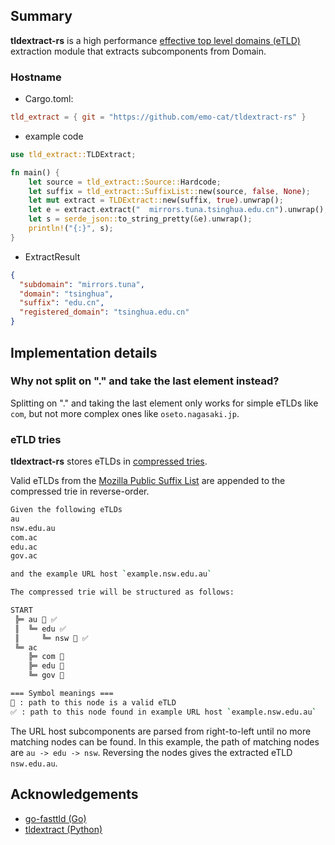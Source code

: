 ## Summary

**tldextract-rs** is a high performance [effective top level domains (eTLD)](https://wiki.mozilla.org/Public_Suffix_List) extraction module that extracts subcomponents from Domain.

### Hostname
- Cargo.toml:

```toml
tld_extract = { git = "https://github.com/emo-cat/tldextract-rs" }
```

- example code

```rust
use tld_extract::TLDExtract;

fn main() {
    let source = tld_extract::Source::Hardcode;
    let suffix = tld_extract::SuffixList::new(source, false, None);
    let mut extract = TLDExtract::new(suffix, true).unwrap();
    let e = extract.extract("  mirrors.tuna.tsinghua.edu.cn").unwrap();
    let s = serde_json::to_string_pretty(&e).unwrap();
    println!("{:}", s);
}
```

- ExtractResult

```json
{
  "subdomain": "mirrors.tuna",
  "domain": "tsinghua",
  "suffix": "edu.cn",
  "registered_domain": "tsinghua.edu.cn"
}
```

## Implementation details

### Why not split on "." and take the last element instead?

Splitting on "." and taking the last element only works for simple eTLDs like `com`, but not more complex ones like `oseto.nagasaki.jp`.

### eTLD tries

**tldextract-rs** stores eTLDs in [compressed tries](https://en.wikipedia.org/wiki/Trie).

Valid eTLDs from the [Mozilla Public Suffix List](http://www.publicsuffix.org) are appended to the compressed trie in reverse-order.

```sh
Given the following eTLDs
au
nsw.edu.au
com.ac
edu.ac
gov.ac

and the example URL host `example.nsw.edu.au`

The compressed trie will be structured as follows:

START
 ╠═ au 🚩 ✅
 ║  ╚═ edu ✅
 ║     ╚═ nsw 🚩 ✅
 ╚═ ac
    ╠═ com 🚩
    ╠═ edu 🚩
    ╚═ gov 🚩

=== Symbol meanings ===
🚩 : path to this node is a valid eTLD
✅ : path to this node found in example URL host `example.nsw.edu.au`
```

The URL host subcomponents are parsed from right-to-left until no more matching nodes can be found. In this example, the path of matching nodes are `au -> edu -> nsw`. Reversing the nodes gives the extracted eTLD `nsw.edu.au`.

## Acknowledgements

- [go-fasttld (Go)](https://github.com/elliotwutingfeng/go-fasttld)
- [tldextract (Python)](https://github.com/john-kurkowski/tldextract)
